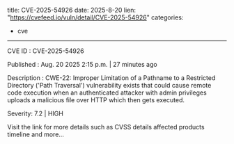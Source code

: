  
title: CVE-2025-54926
date: 2025-8-20
lien: "https://cvefeed.io/vuln/detail/CVE-2025-54926"
categories:
  - cve
---

CVE ID : CVE-2025-54926

Published :  Aug. 20
2025
2:15 p.m. | 27 minutes ago

Description : CWE-22: Improper Limitation of a Pathname to a Restricted Directory ('Path Traversal') vulnerability exists that could cause remote code execution when an authenticated attacker with admin privileges uploads a malicious file over HTTP which then gets executed.

Severity: 7.2 | HIGH

Visit the link for more details
such as CVSS details
affected products
timeline
and more...
